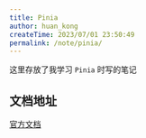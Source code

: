 ```yaml
---
title: Pinia
author: huan_kong
createTime: 2023/07/01 23:50:49
permalink: /note/pinia/
---
```


这里存放了我学习 `Pinia` 时写的笔记

## 文档地址

[官方文档](https://pinia.vuejs.org/)
